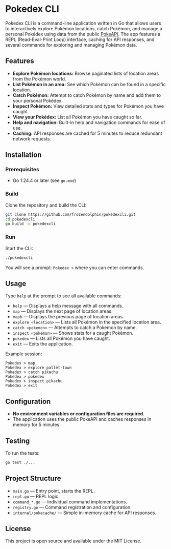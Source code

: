 # Pokedex CLI

Pokedex CLI is a command-line application written in Go that allows users to interactively explore Pokémon locations, catch Pokémon, and manage a personal Pokédex using data from the public [PokeAPI](https://pokeapi.co/). The app features a REPL (Read-Eval-Print Loop) interface, caching for API responses, and several commands for exploring and managing Pokémon data.

## Features

- **Explore Pokémon locations:** Browse paginated lists of location areas from the Pokémon world.
- **List Pokémon in an area:** See which Pokémon can be found in a specific location.
- **Catch Pokémon:** Attempt to catch Pokémon by name and add them to your personal Pokédex.
- **Inspect Pokémon:** View detailed stats and types for Pokémon you have caught.
- **View your Pokédex:** List all Pokémon you have caught so far.
- **Help and navigation:** Built-in help and navigation commands for ease of use.
- **Caching:** API responses are cached for 5 minutes to reduce redundant network requests.

## Installation

### Prerequisites

- Go 1.24.4 or later (see `go.mod`)

### Build

Clone the repository and build the CLI:

```sh
git clone https://github.com/frozendolphin/pokedexcli.git
cd pokedexcli
go build -o pokedexcli
```

### Run

Start the CLI:

```sh
./pokedexcli
```

You will see a prompt: `Pokedex >` where you can enter commands.

## Usage

Type `help` at the prompt to see all available commands:

- `help` — Displays a help message with all commands.
- `map` — Displays the next page of location areas.
- `mapb` — Displays the previous page of location areas.
- `explore <location>` — Lists all Pokémon in the specified location area.
- `catch <pokemon>` — Attempts to catch a Pokémon by name.
- `inspect <pokemon>` — Shows stats for a caught Pokémon.
- `pokedex` — Lists all Pokémon you have caught.
- `exit` — Exits the application.

Example session:

```
Pokedex > map
Pokedex > explore pallet-town
Pokedex > catch pikachu
Pokedex > pokedex
Pokedex > inspect pikachu
Pokedex > exit
```

## Configuration

- **No environment variables or configuration files are required.**
- The application uses the public PokeAPI and caches responses in memory for 5 minutes.

## Testing

To run the tests:

```sh
go test ./...
```

## Project Structure

- `main.go` — Entry point, starts the REPL.
- `repl.go` — REPL logic.
- `command_*.go` — Individual command implementations.
- `registry.go` — Command registration and configuration.
- `internal/pokecache/` — Simple in-memory cache for API responses.

## License

This project is open source and available under the MIT License.